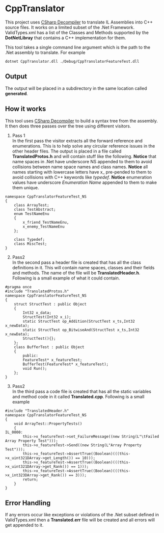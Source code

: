﻿# CppTranslator
This project uses [CSharp Decompiler](https://github.com/icsharpcode/ILSpy) to translate IL Assemblies into C++ source files.
It works on a limited subset of the .Net Framework. ValidTypes.xml has a list of the Classes and Methods supported by
the **DotNetLibray** that contains a C++ implementation for them.

This tool takes a single command line argument which is the path to the .Net assembly to translate. For example
```
dotnet CppTranslator.dll ./Debug/CppTranslatorFeatureTest.dll
```

## Output
The output will be placed in a subdirectory in the same location called **generated**.

## How it works
This tool uses  [CSharp Decompiler](https://github.com/icsharpcode/ILSpy) to build a syntax tree from the assembly.
It then does three passes over the tree using different visitors.
1. Pass 1  
    In the first pass the visitor extracts all the forward reference and enumerations. This is to help solve any
    circular reference issues in the other header files. The output is placed in a file called **TranslatedProtos.h**
    and will contain stuff like the following.
    **Notice** that name spaces in .Net have underscore NS appended to them to avoid collisions between
    name space names and class names. **Notice** all names starting with lowercase letters have x_ pre-pended to them
    to avoid collisions with C++ keywords like _typedef_. **Notice** enumeration values have underscore _Enumeration Name_
    appended to them to make them unique.
    
```
namespace CppTranslatorFeatureTest_NS
{
    class ArrayTest;
    class TestAbstract;
    enum TestNameEnu
    {
        x_friend_TestNameEnu,
        x_enemy_TestNameEnu
    };

    class Typedef;
    class MiscTest;
}

```
2. Pass2  
    In the second pass a header file is created that has all the class definitions in it.
    This will contain name spaces, classes and their fields and methods. The name of the file will be
    **TranslatedHeader.h**. Following is a small example of what it could contain.
```
#pragma once
#include "TranslatedProtos.h"
namespace CppTranslatorFeatureTest_NS
{
    struct StructTest : public Object
    {
        Int32 x_data;
        StructTest(Int32 x_i);
        static StructTest op_Addition(StructTest x_ts,Int32 x_newData);
        static StructTest op_BitwiseAnd(StructTest x_ts,Int32 x_newData);
        StructTest(){};
    };
    class BufferTest : public Object
    {
        public:
        FeatureTest* x_featureTest;
        BufferTest(FeatureTest* x_featureTest);
        void Run();
    };
}
```
3. Pass2  
    In the third pass a code file is created that has all the static variables and method code in it called **Translated.cpp**.
    Following is a small example
```
#include "TranslatedHeader.h"
namespace CppTranslatorFeatureTest_NS
{
    void ArrayTest::PropertyTests()
    {
IL_0000:
        this->x_featureTest->set_FailureMessage((new String(L"\tFailed Array Property Test")));
        this->x_featureTest->Send((new String(L"Array Property Test")));
        this->x_featureTest->AssertTrue((Boolean)(((this->x_uint321DArray->get_Length()) == 10)));
        this->x_featureTest->AssertTrue((Boolean)(((this->x_uint321DArray->get_Rank()) == 1)));
        this->x_featureTest->AssertTrue((Boolean)(((this->x_int323DArray->get_Rank()) == 3)));
        return;
    }
}
```

## Error Handling
If any errors occur like exceptions or violations of the .Net subset defined in ValidTypes.xml then a **Translated.err**
file will be created and all errors will get appended to it.
